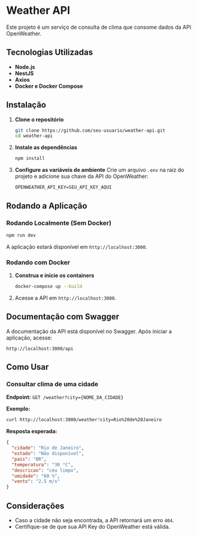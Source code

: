 # Weather API

Este projeto é um serviço de consulta de clima que consome dados da API OpenWeather.

## Tecnologias Utilizadas

- **Node.js**
- **NestJS**
- **Axios**
- **Docker e Docker Compose**

## Instalação

1. **Clone o repositório**
   ```sh
   git clone https://github.com/seu-usuario/weather-api.git
   cd weather-api
   ```

2. **Instale as dependências**
   ```sh
   npm install
   ```

3. **Configure as variáveis de ambiente**
   Crie um arquivo `.env` na raiz do projeto e adicione sua chave da API do OpenWeather:
   ```env
   OPENWEATHER_API_KEY=SEU_API_KEY_AQUI
   ```

## Rodando a Aplicação

### Rodando Localmente (Sem Docker)
```sh
npm run dev
```
A aplicação estará disponível em `http://localhost:3000`.

### Rodando com Docker
1. **Construa e inicie os containers**
   ```sh
   docker-compose up --build
   ```
2. Acesse a API em `http://localhost:3000`.

## Documentação com Swagger
A documentação da API está disponível no Swagger. Após iniciar a aplicação, acesse:

```
http://localhost:3000/api
```


## Como Usar

### Consultar clima de uma cidade

**Endpoint:** `GET /weather?city={NOME_DA_CIDADE}`

**Exemplo:**
```sh
curl http://localhost:3000/weather?city=Rio%20de%20Janeiro
```

**Resposta esperada:**
```json
{
  "cidade": "Rio de Janeiro",
  "estado": "Não disponível",
  "pais": "BR",
  "temperatura": "30 °C",
  "descricao": "céu limpo",
  "umidade": "60 %",
  "vento": "2.5 m/s"
}
```


## Considerações
- Caso a cidade não seja encontrada, a API retornará um erro `404`.
- Certifique-se de que sua API Key do OpenWeather está válida.
